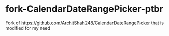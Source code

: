 # fork-CalendarDateRangePicker-ptbr
Fork of https://github.com/ArchitShah248/CalendarDateRangePicker that is modified for my need
